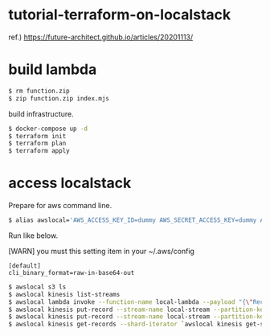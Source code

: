 # tutorial-terraform-on-localstack

ref.) https://future-architect.github.io/articles/20201113/

# build lambda

```bash
$ rm function.zip
$ zip function.zip index.mjs
```

build infrastructure.

```bash
$ docker-compose up -d
$ terraform init
$ terraform plan
$ terraform apply
```

# access localstack

Prepare for aws command line.

```bash
$ alias awslocal='AWS_ACCESS_KEY_ID=dummy AWS_SECRET_ACCESS_KEY=dummy AWS_DEFAULT_REGION=us-west-1 aws --endpoint-url http://localhost:4566'
```

Run like below.

[WARN] you must this setting item in your ~/.aws/config

```
[default]
cli_binary_format=raw-in-base64-out
```

```bash
$ awslocal s3 ls
$ awslocal kinesis list-streams
$ awslocal lambda invoke --function-name local-lambda --payload "{\"Records\": [{\"kinesis\": {\"data\": \"$(base64 payload.json)\"}}]}" output.txt
$ awslocal kinesis put-record --stream-name local-stream --partition-key `date +%s` --data '{"body":{"num1":10,"num2":10}}'
$ awslocal kinesis put-record --stream-name local-stream --partition-key `date +%s` --data $(cat payload.json)
$ awslocal kinesis get-records --shard-iterator `awslocal kinesis get-shard-iterator --stream-name local-stream --shard-id shardId-000000000000 --shard-iterator-type AT_SEQUENCE_NUMBER --starting-sequence-number 49650018658960598395323651862375761677530678156561743874 | jq ".ShardIterator"`
```
